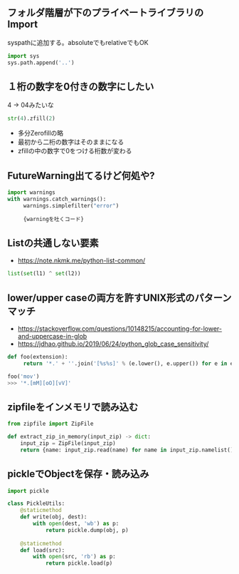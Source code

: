 ## フォルダ階層が下のプライベートライブラリのImport
syspathに追加する。absoluteでもrelativeでもOK

```python
import sys
sys.path.append('..')
```

## １桁の数字を0付きの数字にしたい

4 -> 04みたいな

```python
str(4).zfill(2)
```
* 多分Zerofillの略
* 最初から二桁の数字はそのままになる
* zfillの中の数字で0をつける桁数が変わる


## FutureWarning出てるけど何処や?
```python
import warnings
with warnings.catch_warnings():
     warnings.simplefilter("error")
     
     {warningを吐くコード}
```

## Listの共通しない要素
* https://note.nkmk.me/python-list-common/

```python
list(set(l1) ^ set(l2))
```

## lower/upper caseの両方を許すUNIX形式のパターンマッチ
* https://stackoverflow.com/questions/10148215/accounting-for-lower-and-uppercase-in-glob
* https://jdhao.github.io/2019/06/24/python_glob_case_sensitivity/

```python
def foo(extension):
     return '*.' + ''.join('[%s%s]' % (e.lower(), e.upper()) for e in extension)

foo('mov')
>>> '*.[mM][oO][vV]'
```

## zipfileをインメモリで読み込む
```python
from zipfile import ZipFile

def extract_zip_in_memory(input_zip) -> dict:
    input_zip = ZipFile(input_zip)
    return {name: input_zip.read(name) for name in input_zip.namelist()}
```

## pickleでObjectを保存・読み込み
```python
import pickle

class PickleUtils:
    @staticmethod
    def write(obj, dest):
        with open(dest, 'wb') as p:
            return pickle.dump(obj, p)
    
    @staticmethod
    def load(src):
        with open(src, 'rb') as p:
            return pickle.load(p)
```